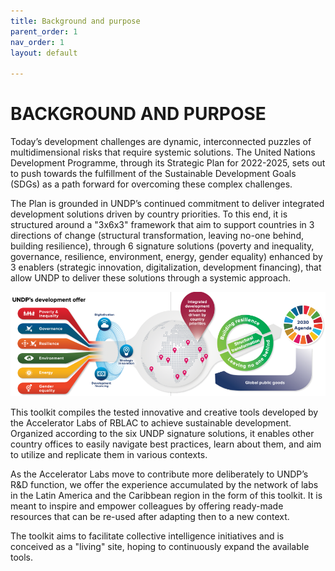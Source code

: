 ```yaml
---
title: Background and purpose
parent_order: 1
nav_order: 1
layout: default

---
```


# BACKGROUND AND PURPOSE

Today’s development challenges are dynamic, interconnected puzzles of multidimensional risks that require systemic solutions. The United Nations Development Programme, through its Strategic Plan for 2022-2025, sets out to push towards the fulfillment of the Sustainable Development Goals (SDGs) as a path forward for overcoming these complex challenges. 

The Plan is grounded in UNDP’s continued commitment to deliver integrated development solutions driven by country priorities. To this end, it is structured around a "3x6x3" framework that aim to support countries in 3 directions of change (structural transformation, leaving no-one behind, building resilience), through 6 signature solutions (poverty and inequality, governance, resilience, environment, energy, gender equality) enhanced by 3 enablers (strategic innovation, digitalization, development financing), that allow UNDP to deliver these solutions through a systemic approach.

![alt text](https://github.com/UNDP-Accelerator-Labs/Innovation-Toolkit-for-UNDP-Signature-Solutions/blob/8a682a8ec7649d53790a8253b97b917681b52009/0.Getting_started/Framework%203x6x3.png)

This toolkit compiles the tested innovative and creative tools developed by the Accelerator Labs of RBLAC to achieve sustainable development. Organized according to the six UNDP signature solutions, it enables other country offices to easily navigate best practices, learn about them, and aim to utilize and replicate them in various contexts.

As the Accelerator Labs move to contribute more deliberately to UNDP’s R&D function, we offer the experience accumulated by the network of labs in the Latin America and the Caribbean region in the form of this toolkit. It is meant to inspire and empower colleagues by offering ready-made resources that can be re-used after adapting then to a new context.

The toolkit aims to facilitate collective intelligence initiatives and is conceived as a "living" site, hoping to continuously expand the available tools.






